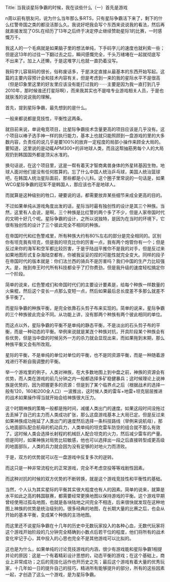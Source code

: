 Title: 当我谈星际争霸的时候，我在谈些什么（一）首先是游戏

n周以前有朋友问，说为什么当年那么多RTS，只有星际争霸活下来了，剩下的什么红警帝国之类的都没活那么久。我说好吧我会写个东西来说说我的看法，然后再就直接发现了OSL在经历了13年之后终于决定停止继续赞助星际1的比赛，一时感慨万千。

我这人的一个毛病就是如果脑子里的想法单纯，下手码字儿的速度也就利索一些；但是这13年的过往一下翻过去之后，瞬间感慨完全，千头万绪堵在一起就彻底写不出来了。加上人还懒，于是这堆字儿也就一直扔着没写。

我码字儿容易码的很长，俗称废话多，于是决定直接从最基本的东西开始写起。这篇的主要内容预计会和技术内容有关，但是考虑到一来的我的星际水平不是很高（但是印象里这里的好友里应该没有能打过我的⋯⋯主要是因为我一直打到几乎2010年，那时候谁还打星际啊），而来我其实也不是啥专业游戏相关人员，于是也就肤浅的说说我的理解。

首先，提到星际争霸，最先想到的是什么。

一般来都说都是竞技性，平衡性这两条。

就目前来说，单说电竞项目，比星际争霸技术含量更高的项目应该是几乎没有。这个项目以棒子选手神一样的执行能力，基本上也就只能照顾到一盘游戏的里的大多数内容，负责任的说几乎是要100%的放弃一定程度的局部小操作来顾全大局的。要知道，这里说的是动辄APM300+的非地球人类，而且这帮抽筋男每个人的大局观扔到韩国国外都是顶尖水准的。

换句话说，在这个项目里，这是一帮有着天才智商禽兽身体的外星转基因生物，地球人面对他们是没有任何胜算的。忘了什么中国人统治乒乓球，美国人统治篮球吧，在韩国人统治星际面前，那些都是小儿科。这个圈子里常说的一句话是，如果WCG星际争霸的冠军不是韩国人，那应该也不是地球人。

而就算是这种级别的牲口，硬要说的话，都需要放弃某些细节来成全更高的目的。

不过如果单纯从游戏角度出发的话，星际当时最有独创性的设计是其三个种族。当然，这里有人会说，是啊，三个种族是比红警的两个多了不少，但是人家帝国时代的文明十好几个呢。星际争霸的设计，之所以说独特，是因为在当时的环境下，它很有独创性的设计了三个彼此完全不相同的种族。

在帝国时代和红色警戒里，所有种族大约有80%左右的部分是完全相同的。区别你有坦克我有坦克，但是我的坦克比你的厉害一点，我有两个炮管你有一个；但是反过来你的海军和空军都比较厉害，于是乎陆战平推你不是我的对手，但是反过来如果地图形式复杂海陆空都有，你被我妥妥的捏的可能性就完全变大。同样的段子在帝国时代的版本就是：你们法兰西的骑兵不是厉害吗？我们中国的生产力比较强大。是，拖到帝王时代所有科技都全乎了打你费劲，但是我升级的速度轻松搞定你一个阶段。

简单的说来，红色警戒们和帝国时代们的主要设计要素是，给每个种族一样数量的火柴棍，然后这个变长一点那么变短一点，然后如果最后总长度差不多那么就差不多平衡了。

而星际争霸的种族平衡，是完全依靠石头剪子布来实现的。简单的说来，星际争霸的三个种族彼此完全不同。从功能上讲，没有那两个种族有两个彼此相同的单位。

而这点以外，星际争霸的平衡不是单纯的静态平衡，不是淡出的石头剪子布的平衡，而是一种动态的平衡。举例来说就是某连个种族对抗，开具阶段某个种族会有些优势，但是当中盘的时候另外一方的杀力就会显现出来，而如果拖到末期，那么种族平衡又会有所改观。

星际的平衡，不是单纯的单位对单位的平衡，也不是同资源平衡，而是一种随着游戏进行不断自我调整的平衡。

举一个游戏里的例子。人类对神族，在大多数地图上到中盘之前，神族的资源会有优势，而人类在游戏的前几分钟之内一般都选择多矿稳健暴兵；这时候理论上说神族是优势的，因为把握更多的资源：但是到了某个临界点之后（根据战术的选择一般有120，160和200全人口）一波推出，这时候人类的雷车+地雷+坦克层层推进的战术如果操作得当就开始会给神族很大压力。

这个时期神族的策略一般都是拖时间，减缓人类出门的速度。如果这段时间没拖过去丢掉了自己的主力而人类成功扩张，那么这盘游戏基本上大局已定。但是反过来如果神族成功拖延了人类出门的速度然后选择一条科技路线（举例来说航母），那么地面部队配合航母的机动兵力，人类单纯的坦克雷车防空的组合就不那么有效了。这时候人类会选择长射程的机械巨人配合坦克的火力，然后减少雷车的产量。但是同时，如果神族对局势比较敏感，他也可以选择出一段之后直接转型成更高级的地面部队，人类的兵力就会因为没有足够的对地火力而溃败。

于是，双方的优势就可以在一盘游戏中反复多次的逆转。

而这只是一种非常流程化的正常游戏，完全不考虑空投等等戏剧性因素。

而这种对抗的时候的双方优势的不断转换，就是这个游戏竞技性和平衡性的基础。


当然，个人认为其实星际的平衡其实很大程度也有人的因素。简单的说来，就算是水平如此之高的韩国联赛，都需要经常更换地图以保持游戏的平衡。这个游戏早期曾经使用过孤岛地图，也就是各块陆地之间完全不相连，后来很快就发现在这种地图上神族的优势是统治级别的。很多经典的地图，在长期大量的比赛之后，也会从开始的基本平衡，变成某个种族的主场地图。

而这里还不说星际争霸在十几年的历史中无数玩家投入的各种心血，无数代玩家将这个游戏开始阶段的几分钟完全精确到小数点后若干位的程度，他们将所有的战术变化牢记于心，其中投入的心思也完全不是其他游戏可以比拟的。

这也是为什么，如果单纯的讨论竞技游戏的内涵，很少有游戏能和星际争霸1相提并论的原因：这是一个有着精彩设计思想的，动态平衡的游戏；在这个基础上，商业上非常成功；之后的竞技化运作也开历史之先；最后这个游戏有着大量的优秀玩家，十几年如一日的提升自己的技巧，精进所有能够提升的部分，所有的这些因素一起，才创造了这么一个游戏，是为星际争霸。